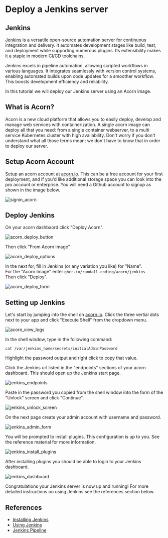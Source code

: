 # Deploy a Jenkins server

## Jenkins
[Jenkins](https://www.jenkins.io) is a versatile open-source automation server for continuous integration and delivery. It automates development stages like build, test, and deployment while supporting numerous plugins. Its extensibility makes it a staple in modern CI/CD toolchains.

Jenkins excels in pipeline automation, allowing scripted workflows in various languages. It integrates seamlessly with version control systems, enabling automated builds upon code updates for a smoother workflow.  This boosts development efficiency and reliability.

In this tutorial we will deploy our Jenkins server using an Acorn image.

## What is Acorn? 
Acorn is a new cloud platform that allows you to easily deploy, develop and manage web services with containerization.  A single acorn image can deploy all that you need: from a single container webserver, to a multi service Kubernetes cluster with high availability.  Don't worry if you don't understand what all those terms mean; we don't have to know that in order to deploy our server.

## Setup Acorn Account
Setup an acorn account at [acorn.io](https://acorn.io).  This can be a free account for your first deployment, and if you'd like additional storage space you can look into the pro account or enterprise.  You will need a Github account to signup as shown in the image below.

![signin_acorn](https://github.com/randall-coding/opensupports-docker/assets/39175191/d46815fb-d2d5-42cd-b93d-41ca541a63bd)

## Deploy Jenkins
On your acorn dashbaord click "Deploy Acorn".

![acorn_deploy_button](https://github.com/randall-coding/jenkins-acorn/assets/39175191/608032e9-d402-49ba-ac04-0f532c4c5b69)

Then click "From Acorn Image"

![acorn_deploy_options](https://github.com/randall-coding/jenkins-acorn/assets/39175191/825f3acd-2eb7-457f-88b1-960085a18801)

In the next for, fill in Jenkins (or any variation you like) for "Name".   <br>
For the "Acorn Image" enter `ghcr.io/randall-coding/acorn/jenkins`   <br>
Then click "Deploy".

![acorn_deploy_form](https://github.com/randall-coding/jenkins-acorn/assets/39175191/b41e622e-decf-40d2-b83b-c8caa3b4bc75)

## Setting up Jenkins
Let's start by jumping into the shell on [acorn.io](https://acorn.io).  Click the three vertial dots next to your app and click "Execute Shell" from the dropdown menu.

![acorn_view_logs](https://github.com/randall-coding/jenkins-acorn/assets/39175191/c310568e-24e3-42ef-87fa-ee43935fc13d)

In the shell window, type in the following command:

`cat /var/jenkins_home/secrets/initialAdminPassword`

Highlight the password output and right click to copy that value.

Click the Jenkins url listed in the "endpoints" sections of your acorn dashboard.  This should open up the Jenkins start page. 

![jenkins_endpoints](https://github.com/randall-coding/jenkins-acorn/assets/39175191/8edbc8c0-1030-4984-9ae2-bf5a7f5c8fbe)

Paste in the password you copied from the shell window into the form of the "Unlock" screen and click "Continue".

![jenkins_unlock_screen](https://github.com/randall-coding/jenkins-acorn/assets/39175191/e650d002-d8d1-4d81-a3b6-2634f6d1fc1d)

On the next page create your admin account with username and password.

![jenkins_admin_form](https://github.com/randall-coding/jenkins-acorn/assets/39175191/33abbca5-cbed-4451-b6d4-27b6d978ebd8)

You will be prompted to install plugins.  This configuration is up to you.  See the reference material for more information.

![jenkins_install_plugins](https://github.com/randall-coding/jenkins-acorn/assets/39175191/d80eb00e-07dd-489d-ac36-bf53d3f37103)

After installing plugins you should be able to login to your Jenkins dashboard.  

![jenkins_dashboard](https://github.com/randall-coding/jenkins-acorn/assets/39175191/c1d9c484-6207-4fdc-bb51-a57edbf2f76b)

Congratulations your Jenkins server is now up and running!  For more detailed instructions on using Jenkins see the references section below.

## References
* [Installing Jenkins](https://www.jenkins.io/doc/book/installing/)
* [Using Jenkins](https://www.jenkins.io/doc/book/using/)
* [Jenkins Pipeline](https://www.jenkins.io/doc/book/pipeline/)
